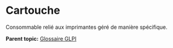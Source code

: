 Cartouche
=========

Consommable relié aux imprimantes géré de manière spécifique.

**Parent topic:** [Glossaire GLPI](../../glpi/glossary.html)
